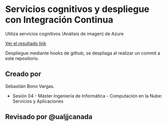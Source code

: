 # Servicios cognitivos y despliegue con Integración Continua



Utiliza servicios cognitivos (Análisis de imagen) de Azure

[Ver el resultado link](http://35.189.219.42/cognitive-services-sebas)

Despliegue mediante hooks de github, se despliaga al realizar un commit a este repositorio.

## Creado por

Sebastián Bono Vargas.

* Sesión 04 - Máster Ingeniería de Informática - Computación en la Nube: Servicios y Aplicaciones

## Revisado por @ualjjcanada